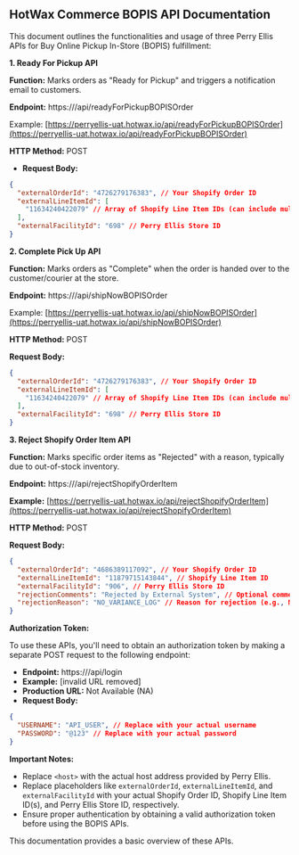 ## HotWax Commerce BOPIS API Documentation

This document outlines the functionalities and usage of three Perry Ellis APIs for Buy Online Pickup In-Store (BOPIS) fulfillment:

**1. Ready For Pickup API**

**Function:** Marks orders as "Ready for Pickup" and triggers a notification email to customers.

**Endpoint:** https://<host>/api/readyForPickupBOPISOrder
  
Example: [https://perryellis-uat.hotwax.io/api/readyForPickupBOPISOrder](https://perryellis-uat.hotwax.io/api/readyForPickupBOPISOrder)

**HTTP Method:** POST

* **Request Body:**

```json
{
  "externalOrderId": "4726279176383", // Your Shopify Order ID
  "externalLineItemId": [
    "11634240422079" // Array of Shopify Line Item IDs (can include multiple)
  ],
  "externalFacilityId": "698" // Perry Ellis Store ID
}
```

**2. Complete Pick Up API**

**Function:** Marks orders as "Complete" when the order is handed over to the customer/courier at the store.

**Endpoint:** https://<host>/api/shipNowBOPISOrder

Example: [https://perryellis-uat.hotwax.io/api/shipNowBOPISOrder](https://perryellis-uat.hotwax.io/api/shipNowBOPISOrder)

**HTTP Method:** POST

**Request Body:**

```json
{
  "externalOrderId": "4726279176383", // Your Shopify Order ID
  "externalLineItemId": [
    "11634240422079" // Array of Shopify Line Item IDs (can include multiple)
  ],
  "externalFacilityId": "698" // Perry Ellis Store ID
}
```

**3. Reject Shopify Order Item API**

**Function:** Marks specific order items as "Rejected" with a reason, typically due to out-of-stock inventory.

**Endpoint:** https://<host>/api/rejectShopifyOrderItem

**Example:** [https://perryellis-uat.hotwax.io/api/rejectShopifyOrderItem](https://perryellis-uat.hotwax.io/api/rejectShopifyOrderItem)

**HTTP Method:** POST

**Request Body:**

```json
{
  "externalOrderId": "4686389117092", // Your Shopify Order ID
  "externalLineItemId": "11879715143844", // Shopify Line Item ID
  "externalFacilityId": "906", // Perry Ellis Store ID
  "rejectionComments": "Rejected by External System", // Optional comment for rejection reason
  "rejectionReason": "NO_VARIANCE_LOG" // Reason for rejection (e.g., NO_VARIANCE_LOG)
}
```

**Authorization Token:**

To use these APIs, you'll need to obtain an authorization token by making a separate POST request to the following endpoint:

* **Endpoint:** https://<host>/api/login
* **Example:** [invalid URL removed]
* **Production URL:** Not Available (NA)
* **Request Body:**

```json
{
  "USERNAME": "API_USER", // Replace with your actual username
  "PASSWORD": "@123" // Replace with your actual password
}
```

**Important Notes:**

* Replace `<host>` with the actual host address provided by Perry Ellis.
* Replace placeholders like `externalOrderId`, `externalLineItemId`, and `externalFacilityId` with your actual Shopify Order ID, Shopify Line Item ID(s), and Perry Ellis Store ID, respectively.
* Ensure proper authentication by obtaining a valid authorization token before using the BOPIS APIs.

This documentation provides a basic overview of these APIs. 